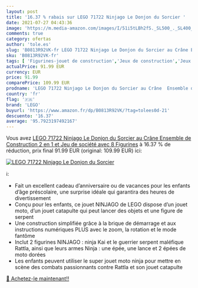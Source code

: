 ```yaml
---
layout: post
title: '16.37 % rabais sur LEGO 71722 Ninjago Le Donjon du Sorcier '
date: 2021-07-27 04:43:36
image: 'https://m.media-amazon.com/images/I/51i5tLBh2fS._SL500_._SL400_.jpg'
comments: true
category: ofertas
author: 'tole.es'
slug: 'B0813R92VK-fr LEGO 71722 Ninjago Le Donjon du Sorcier au Crâne Ensemble...'
sku: 'B0813R92VK-fr'
tags: [ 'Figurines-jouet de construction','Jeux de construction','Jeux et Jouets','Jeux et jouets','lego', ]
actualPrice: 91.99 EUR
currency: EUR
price: 91.99
comparePrice: 109.99 EUR
prodname: 'LEGO 71722 Ninjago Le Donjon du Sorcier au Crâne  Ensemble de Construction 2 en 1 et Jeu de société avec 8 Figurines'
country: 'fr'
flag: '🇫🇷'
brand: 'LEGO'
buyurl: 'https://www.amazon.fr/dp/B0813R92VK/?tag=tolees0d-21'
descuento: '16.37'
average: '95.7923197492167'
---
```


Vous avez [LEGO 71722 Ninjago Le Donjon du Sorcier au Crâne  Ensemble de Construction 2 en 1 et Jeu de société avec 8 Figurines](https://www.amazon.fr/dp/B0813R92VK/?tag=tolees0d-21)  à  16.37 % de réduction, prix final  91.99 EUR (original: 109.99 EUR) ici:

[![LEGO 71722 Ninjago Le Donjon du Sorcier ](https://m.media-amazon.com/images/I/51i5tLBh2fS._SL500_._SL400_.jpg)](https://www.amazon.fr/dp/B0813R92VK/?tag=tolees0d-21)

ℹ️:

- Fait un excellent cadeau d’anniversaire ou de vacances pour les enfants d’âge préscolaire, une surprise idéale qui garantira des heures de divertissement
- Conçu pour les enfants, ce jouet NINJAGO de LEGO dispose d’un jouet moto, d’un jouet catapulte qui peut lancer des objets et une figure de serpent
- Une construction simplifiée grâce à la brique de démarrage et aux instructions numériques PLUS avec le zoom, la rotation et le mode fantôme
- Inclut 2 figurines NINJAGO : ninja Kai et le guerrier serpent maléfique Rattla, ainsi que leurs armes Ninja : une épée, une lance et 2 épées de moto dorées
- Les enfants peuvent utiliser le super jouet moto ninja pour mettre en scène des combats passionnants contre Rattla et son jouet catapulte

[🛒 Achetez-le maintenant!!](https://www.amazon.fr/dp/B0813R92VK/?tag=tolees0d-21)
